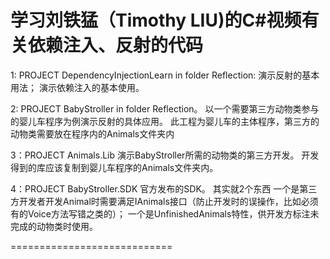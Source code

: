 
学习刘铁猛（Timothy LIU)的C#视频有关依赖注入、反射的代码
====================================
1: PROJECT DependencyInjectionLearn in folder Reflection:
演示反射的基本用法；
演示依赖注入的基本使用。

2: PROJECT BabyStroller in folder Reflection。
以一个需要第三方动物类参与的婴儿车程序为例演示反射的具体应用。
此工程为婴儿车的主体程序，第三方的动物类需要放在程序内的Animals文件夹内

3：PROJECT Animals.Lib
演示BabyStroller所需的动物类的第三方开发。
开发得到的库应该复制到婴儿车程序的Animals文件夹内。


4：PROJECT BabyStroller.SDK
官方发布的SDK。
其实就2个东西
一个是第三方开发者开发Animal时需要满足IAnimals接口（防止开发时的误操作，比如必须有的Voice方法写错之类的）；
一个是UnfinishedAnimals特性，供开发方标注未完成的动物类时使用。

============================



